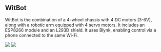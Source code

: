 ## WitBot

WitBot is the combination of a 4-wheel chassis with 4 DC motors (3-6V), along with a robotic arm equipped with 4 servo motors. It includes an ESP8266 module and an L293D shield. It uses Blynk, enabling control via a phone connected to the same Wi-Fi.

<img src="https://github.com/NicolasAuersvalt/Projects/blob/main/Rob%C3%B3tica/WitBot/imagens/wit.jpg">

<img src="https://github.com/NicolasAuersvalt/Projects/blob/main/Rob%C3%B3tica/WitBot/imagens/wit2.jpg">

